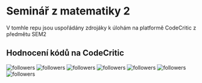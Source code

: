# Seminář z matematiky 2
V tomhle repu jsou uspořádány zdrojáky k úlohám na platformě CodeCritic z předmětu SEM2

## Hodnocení kódů na CodeCritic
<p align="left">
    <img alt="followers" title="Follow me on Github" src="https://img.shields.io/badge/Cvičení%201-100%25-success?style=for-the-badge"/>
    <img alt="followers" title="Follow me on Github" src="https://img.shields.io/badge/Cvičení%202-100%25-success?style=for-the-badge"/>
    <img alt="followers" title="Follow me on Github" src="https://img.shields.io/badge/Cvičení%203-100%25-success?style=for-the-badge"/>
    <img alt="followers" title="Follow me on Github" src="https://img.shields.io/badge/Cvičení%204-90%25-green?style=for-the-badge"/>
    <img alt="followers" title="Follow me on Github" src="https://img.shields.io/badge/Cvičení%205-100%25-success?style=for-the-badge"/>
    <img alt="followers" title="Follow me on Github" src="https://img.shields.io/badge/Cvičení%206-100%25-success?style=for-the-badge"/>
    <img alt="followers" title="Follow me on Github" src="https://img.shields.io/badge/Cvičení%207-100%25-success?style=for-the-badge"/>
</p>